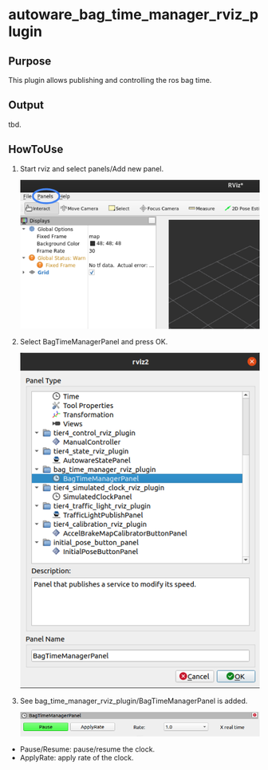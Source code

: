 # autoware_bag_time_manager_rviz_plugin

## Purpose

This plugin allows publishing and controlling the ros bag time.

## Output

tbd.

## HowToUse

1. Start rviz and select panels/Add new panel.

   ![select_panel](./images/select_panels.png)

2. Select BagTimeManagerPanel and press OK.

   ![select_manager_plugin](./images/add_bag_time_manager_panel.png)

3. See bag_time_manager_rviz_plugin/BagTimeManagerPanel is added.

   ![manager_plugin](./images/bag_time_manager_panel.png)

- Pause/Resume: pause/resume the clock.
- ApplyRate: apply rate of the clock.
